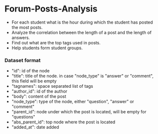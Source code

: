 # Forum-Posts-Analysis

+ For each student what is the hour during which the student has posted the most posts.
+ Analyze the correlation between the length of a post and the length of answers.
+ Find out what are the top tags used in posts.
+ Help students form student groups.

### Dataset format

+ "id": id of the node
+ "title": title of the node. in case "node_type" is "answer" or "comment", this field will be empty
+ "tagnames": space separated list of tags
+ "author_id": id of the author
+ "body": content of the post
+ "node_type": type of the node, either "question", "answer" or "comment"
+ "parent_id": node under which the post is located, will be empty for "questions"
+ "abs_parent_id": top node where the post is located
+ "added_at": date added
